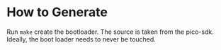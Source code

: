 How to Generate
===============

Run `make` create the bootloader. The source is taken from the pico-sdk. Ideally, the
boot loader needs to never be touched.
